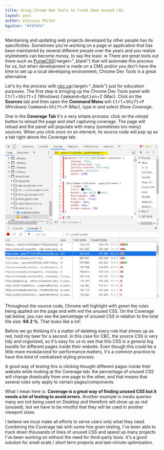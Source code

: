 ```yaml
--- 
title: Using Chrome Dev Tools to track down unused CSS
layout: post
author: Vinicius Philot
bgcolor: "#f4f4f4"
---
```


Maintaining and updating web projects developed by other people has its specificities. Sometimes you're working on a page or application that has been maintained by several different people over the years and you realize stylesheets can become *messy*, to say the least. 
w
There are great tools out there such as [PurgeCSS](https://www.purgecss.com/){:target="_blank"} that will automate this process for us, but when development is made on a CMS and/or you don't have the time to set up a local developing environment, Chrome Dev Tools is a great alternative.

Let's try the process with [cbc.ca](https://www.cbc.ca/){:target="_blank"} just for education purposes. The first step is bringing up the Chrome Dev Tools panel with <kbd>Ctrl</kbd>+<kbd>Shift</kbd>+<kbd>I</kbd> (Windows) <kbd>Command</kbd>+<kbd>Option</kbd>+<kbd>I</kbd> (Mac). Click on the **Sources** tab and then open the **Command Menu** wih <kbd>Ctrl</kbd>+<kbd>Shift</kbd>+<kbd>P</kbd> (Windows) <kbd>Command</kbd>+<kbd>Shift</kbd>+<kbd>P</kbd> (Mac), type in and select *Show Coverage*.

One in the **Coverage Tab** it's a very simple process: click on the *reload* button to reload the page and start capturing coverage. The page will reload and the panel will populate with many (sometimes too many) sources. When you click once on an element, its source code will pop up as a tab right above the Coverage tab:

![the Coverage tab](/assets/images/post/using-coverage-to-track-unused-css-1.jpg "the Coverage tab")

Throughout the source code, Chrome will highlight with *green* the rules being applied on the page and with *red* the unused CSS. On the Coverage tab below, you can see the percentage of unused CSS in relation to the total file size: **94.2 %**. That looks like a lot! 

Before we go thinking it's a matter of deleting every rule that shows up as red, hold my beer for a second. In this case for CBC, the source CSS is very tidy and organized, so it's easy for us to see that this CSS is a general big bundle for different pages inside their website. Even though this could be a little more modularized for performance matters, it's a common practice to have this kind of centralized styling process.

A good way of testing this is clicking thought different pages inside their website while looking at the Coverage tab: the percentage of unused CSS will change drastically from one page to the other, and that means that several rules only apply to certain pages/components.

What I mean here is: **Coverage is a great way of finding unused CSS but it needs a lot of testing to avoid errors**. Another example is media queries: many are not being used on Desktop and therefore will show up as red (unused), but we have to be mindful that they will be used in another viewport sizes.

I believe we must make all efforts to serve users only what they need. Combining the Coverage tab with some fine grain testing, I've been able to track down thousands of lines of unused CSS and speed up many projects I've been working on without the need for third-party tools. It's a good solution for small scale / short term projects and last-minute optimization. 